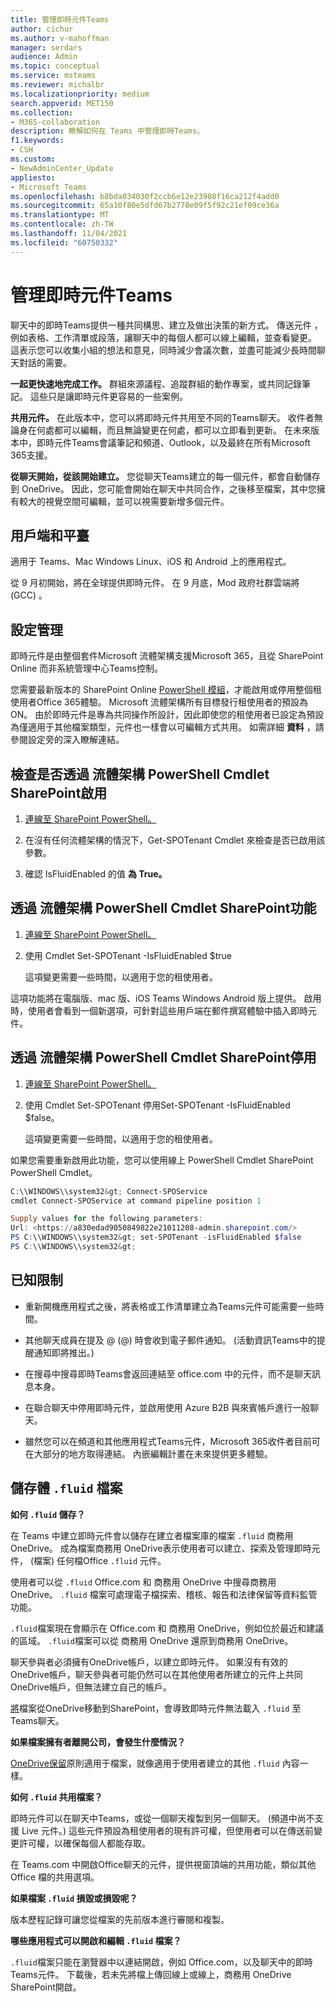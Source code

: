```yaml
---
title: 管理即時元件Teams
author: cichur
ms.author: v-mahoffman
manager: serdars
audience: Admin
ms.topic: conceptual
ms.service: msteams
ms.reviewer: michalbr
ms.localizationpriority: medium
search.appverid: MET150
ms.collection:
- M365-collaboration
description: 瞭解如何在 Teams 中管理即時Teams。
f1.keywords:
- CSH
ms.custom:
- NewAdminCenter_Update
appliesto:
- Microsoft Teams
ms.openlocfilehash: b8bda034030f2ccb6e12e23908f16ca212f4add0
ms.sourcegitcommit: 65a10f80e5dfd67b2778e09f5f92c21ef09ce36a
ms.translationtype: MT
ms.contentlocale: zh-TW
ms.lasthandoff: 11/04/2021
ms.locfileid: "60750332"
---
```

# <a name="manage-live-components-in-teams"></a>管理即時元件Teams

聊天中的即時Teams提供一種共同構思、建立及做出決策的新方式。 傳送元件 ，例如表格、工作清單或段落，讓聊天中的每個人都可以線上編輯，並查看變更。 這表示您可以收集小組的想法和意見，同時減少會議次數，並盡可能減少長時間聊天對話的需要。

**一起更快速地完成工作。** 群組來源議程、追蹤群組的動作專案，或共同記錄筆記。 這些只是讓即時元件更容易的一些案例。

**共用元件。** 在此版本中，您可以將即時元件共用至不同的Teams聊天。 收件者無論身在何處都可以編輯，而且無論變更在何處，都可以立即看到更新。 在未來版本中，即時元件Teams會議筆記和頻道、Outlook，以及最終在所有Microsoft 365支援。

**從聊天開始，從該開始建立。** 您從聊天Teams建立的每一個元件，都會自動儲存到 OneDrive。 因此，您可能會開始在聊天中共同合作，之後移至檔案，其中您擁有較大的視覺空間可編輯，並可以視需要新增多個元件。

## <a name="clients-and-platforms"></a>用戶端和平臺

適用于 Teams、Mac Windows Linux、iOS 和 Android 上的應用程式。

從 9 月初開始，將在全球提供即時元件。 在 9 月底，Mod 政府社群雲端將 (GCC) 。

## <a name="settings-management"></a>設定管理

即時元件是由整個套件Microsoft 流體架構支援Microsoft 365，且從 SharePoint Online 而非系統管理中心Teams控制。

您需要最新版本的 SharePoint Online [PowerShell 模組](/office365/enterprise/powershell/manage-sharepoint-online-with-office-365-powershell)，才能啟用或停用整個租使用者Office 365體驗。 Microsoft 流體架構所有目標發行租使用者的預設為 ON。 由於即時元件是專為共同操作所設計，因此即使您的租使用者已設定為預設為僅適用于其他檔案類型，元件也一樣會以可編輯方式共用。 如需詳細 **資料** ，請參閱設定旁的深入瞭解連結。

## <a name="checking-if-the-fluid-framework-is-enabled-through-the-sharepoint-online-powershell-cmdlet"></a>檢查是否透過 流體架構 PowerShell Cmdlet SharePoint啟用

1. [連線至 SharePoint PowerShell。](/powershell/sharepoint/sharepoint-online/connect-sharepoint-online?view=sharepoint-ps#to-connect-with-a-user-name-and-password) 

2. 在沒有任何流體架構的情況下，Get-SPOTenant Cmdlet 來檢查是否已啟用該參數。

3. 確認 IsFluidEnabled 的值 **為 True。**

## <a name="enabling-the-fluid-framework-through-the-sharepoint-online-powershell-cmdlet"></a>透過 流體架構 PowerShell Cmdlet SharePoint功能 

1. [連線至 SharePoint PowerShell。](/powershell/sharepoint/sharepoint-online/connect-sharepoint-online?view=sharepoint-ps#to-connect-with-a-user-name-and-password) 

2. 使用 Cmdlet Set-SPOTenant -IsFluidEnabled $true 
   
   這項變更需要一些時間，以適用于您的租使用者。 

這項功能將在電腦版、mac 版、iOS Teams Windows Android 版上提供。 啟用時，使用者會看到一個新選項，可針對這些用戶端在郵件撰寫體驗中插入即時元件。

## <a name="disabling-fluid-framework-through-sharepoint-online-powershell-cmdlet"></a>透過 流體架構 PowerShell Cmdlet SharePoint停用

1. [連線至 SharePoint PowerShell。](/powershell/sharepoint/sharepoint-online/connect-sharepoint-online?view=sharepoint-ps)

2. 使用 Cmdlet Set-SPOTenant 停用Set-SPOTenant -IsFluidEnabled $false。 

   這項變更需要一些時間，以適用于您的租使用者。 

如果您需要重新啟用此功能，您可以使用線上 PowerShell Cmdlet SharePoint PowerShell Cmdlet。

```powershell
C:\\WINDOWS\\system32&gt; Connect-SPOService
cmdlet Connect-SPOService at command pipeline position 1

Supply values for the following parameters:
Url: <https://a830edad9050849822e21011208-admin.sharepoint.com/>
PS C:\\WINDOWS\\system32&gt; set-SPOTenant -isFluidEnabled $false
PS C:\\WINDOWS\\system32&gt;
```

## <a name="known-limitations"></a>已知限制

- 重新開機應用程式之後，將表格或工作清單建立為Teams元件可能需要一些時間。

- 其他聊天成員在提及 @ (@) 時會收到電子郵件通知。  (活動資訊Teams中的提醒通知即將推出。) 

- 在搜尋中搜尋即時Teams會返回連結至 office.com 中的元件，而不是聊天訊息本身。

- 在聯合聊天中停用即時元件，並啟用使用 Azure B2B 與來賓帳戶進行一般聊天。

- 雖然您可以在頻道和其他應用程式Teams元件，Microsoft 365收件者目前可在大部分的地方取得連結。 內嵌編輯計畫在未來提供更多體驗。

## <a name="storage-of-fluid-files"></a>儲存體 `.fluid` 檔案

**如何 `.fluid` 儲存？**

在 Teams 中建立即時元件會以儲存在建立者檔案庫的檔案 `.fluid` 商務用 OneDrive。 成為檔案商務用 OneDrive表示使用者可以建立、探索及管理即時元件， (檔案) 任何檔Office `.fluid` 元件。

使用者可以從 `.fluid` Office.com 和 商務用 OneDrive 中搜尋商務用 OneDrive。
`.fluid` 檔案可處理電子檔探索、稽核、報告和法律保留等資料監管功能。

`.fluid`檔案現在會顯示在 Office.com 和 商務用 OneDrive，例如位於最近和建議的區域。
`.fluid`檔案可以從 商務用 OneDrive 還原到商務用 OneDrive。

聊天參與者必須擁有OneDrive帳戶，以建立即時元件。 如果沒有有效的OneDrive帳戶，聊天參與者可能仍然可以在其他使用者所建立的元件上共同OneDrive帳戶，但無法建立自己的帳戶。

[將](https://support.microsoft.com/en-us/office/move-files-and-folders-between-onedrive-and-sharepoint-5916f90d-f58a-4bf9-b135-10853f516d0b)檔案從OneDrive移動到SharePoint，會導致即時元件無法載入 `.fluid` 至Teams聊天。

**如果檔案擁有者離開公司，會發生什麼情況？**

[OneDrive保留](/microsoft-365/compliance/retention-policies-sharepoint?view=o365-worldwide#when-a-user-leaves-the-organization)原則適用于檔案，就像適用于使用者建立的其他 `.fluid` 內容一樣。

**如何 `.fluid` 共用檔案？**

即時元件可以在聊天中Teams，或從一個聊天複製到另一個聊天。  (頻道中尚不支援 Live 元件。) 這些元件預設為租使用者的現有許可權，但使用者可以在傳送前變更許可權，以確保每個人都能存取。

在 Teams.com 中開啟Office聊天的元件，提供視窗頂端的共用功能，類似其他 Office 檔的共用選項。

**如果檔案 `.fluid` 損毀或損毀呢？**

版本歷程記錄可讓您從檔案的先前版本進行審閱和複製。

**哪些應用程式可以開啟和編輯 `.fluid` 檔案？**

`.fluid`檔案只能在瀏覽器中以連結開啟，例如 Office.com，以及聊天中的即時Teams元件。 下載後，若未先將檔上傳回線上或線上，商務用 OneDrive SharePoint開啟。
